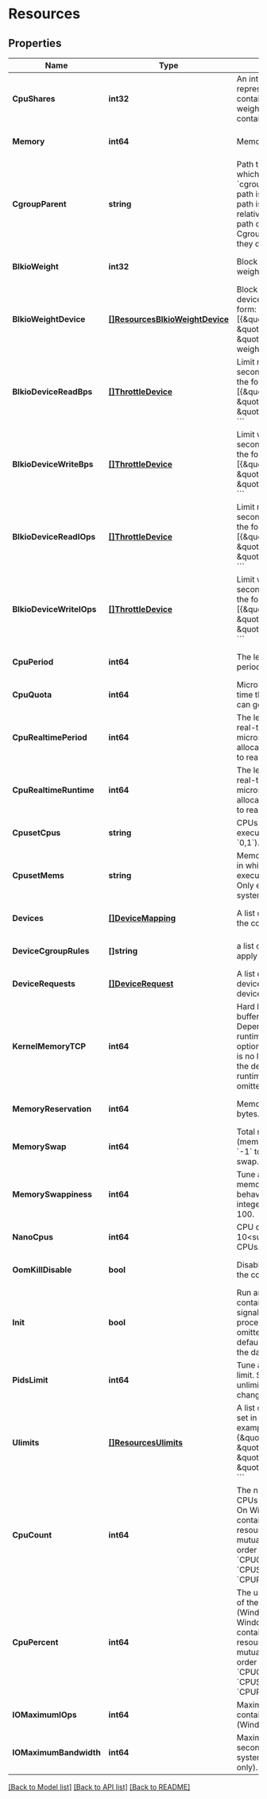 # Resources

## Properties
Name | Type | Description | Notes
------------ | ------------- | ------------- | -------------
**CpuShares** | **int32** | An integer value representing this container&#39;s relative CPU weight versus other containers.  | [optional] [default to null]
**Memory** | **int64** | Memory limit in bytes. | [optional] [default to 0]
**CgroupParent** | **string** | Path to &#x60;cgroups&#x60; under which the container&#39;s &#x60;cgroup&#x60; is created. If the path is not absolute, the path is considered to be relative to the &#x60;cgroups&#x60; path of the init process. Cgroups are created if they do not already exist.  | [optional] [default to null]
**BlkioWeight** | **int32** | Block IO weight (relative weight). | [optional] [default to null]
**BlkioWeightDevice** | [**[]ResourcesBlkioWeightDevice**](Resources_BlkioWeightDevice.md) | Block IO weight (relative device weight) in the form:  &#x60;&#x60;&#x60; [{\&quot;Path\&quot;: \&quot;device_path\&quot;, \&quot;Weight\&quot;: weight}] &#x60;&#x60;&#x60;  | [optional] [default to null]
**BlkioDeviceReadBps** | [**[]ThrottleDevice**](ThrottleDevice.md) | Limit read rate (bytes per second) from a device, in the form:  &#x60;&#x60;&#x60; [{\&quot;Path\&quot;: \&quot;device_path\&quot;, \&quot;Rate\&quot;: rate}] &#x60;&#x60;&#x60;  | [optional] [default to null]
**BlkioDeviceWriteBps** | [**[]ThrottleDevice**](ThrottleDevice.md) | Limit write rate (bytes per second) to a device, in the form:  &#x60;&#x60;&#x60; [{\&quot;Path\&quot;: \&quot;device_path\&quot;, \&quot;Rate\&quot;: rate}] &#x60;&#x60;&#x60;  | [optional] [default to null]
**BlkioDeviceReadIOps** | [**[]ThrottleDevice**](ThrottleDevice.md) | Limit read rate (IO per second) from a device, in the form:  &#x60;&#x60;&#x60; [{\&quot;Path\&quot;: \&quot;device_path\&quot;, \&quot;Rate\&quot;: rate}] &#x60;&#x60;&#x60;  | [optional] [default to null]
**BlkioDeviceWriteIOps** | [**[]ThrottleDevice**](ThrottleDevice.md) | Limit write rate (IO per second) to a device, in the form:  &#x60;&#x60;&#x60; [{\&quot;Path\&quot;: \&quot;device_path\&quot;, \&quot;Rate\&quot;: rate}] &#x60;&#x60;&#x60;  | [optional] [default to null]
**CpuPeriod** | **int64** | The length of a CPU period in microseconds. | [optional] [default to null]
**CpuQuota** | **int64** | Microseconds of CPU time that the container can get in a CPU period.  | [optional] [default to null]
**CpuRealtimePeriod** | **int64** | The length of a CPU real-time period in microseconds. Set to 0 to allocate no time allocated to real-time tasks.  | [optional] [default to null]
**CpuRealtimeRuntime** | **int64** | The length of a CPU real-time runtime in microseconds. Set to 0 to allocate no time allocated to real-time tasks.  | [optional] [default to null]
**CpusetCpus** | **string** | CPUs in which to allow execution (e.g., &#x60;0-3&#x60;, &#x60;0,1&#x60;).  | [optional] [default to null]
**CpusetMems** | **string** | Memory nodes (MEMs) in which to allow execution (0-3, 0,1). Only effective on NUMA systems.  | [optional] [default to null]
**Devices** | [**[]DeviceMapping**](DeviceMapping.md) | A list of devices to add to the container. | [optional] [default to null]
**DeviceCgroupRules** | **[]string** | a list of cgroup rules to apply to the container | [optional] [default to null]
**DeviceRequests** | [**[]DeviceRequest**](DeviceRequest.md) | A list of requests for devices to be sent to device drivers.  | [optional] [default to null]
**KernelMemoryTCP** | **int64** | Hard limit for kernel TCP buffer memory (in bytes). Depending on the OCI runtime in use, this option may be ignored. It is no longer supported by the default (runc) runtime.  This field is omitted when empty.  | [optional] [default to null]
**MemoryReservation** | **int64** | Memory soft limit in bytes. | [optional] [default to null]
**MemorySwap** | **int64** | Total memory limit (memory + swap). Set as &#x60;-1&#x60; to enable unlimited swap.  | [optional] [default to null]
**MemorySwappiness** | **int64** | Tune a container&#39;s memory swappiness behavior. Accepts an integer between 0 and 100.  | [optional] [default to null]
**NanoCpus** | **int64** | CPU quota in units of 10&lt;sup&gt;-9&lt;/sup&gt; CPUs. | [optional] [default to null]
**OomKillDisable** | **bool** | Disable OOM Killer for the container. | [optional] [default to null]
**Init** | **bool** | Run an init inside the container that forwards signals and reaps processes. This field is omitted if empty, and the default (as configured on the daemon) is used.  | [optional] [default to null]
**PidsLimit** | **int64** | Tune a container&#39;s PIDs limit. Set &#x60;0&#x60; or &#x60;-1&#x60; for unlimited, or &#x60;null&#x60; to not change.  | [optional] [default to null]
**Ulimits** | [**[]ResourcesUlimits**](Resources_Ulimits.md) | A list of resource limits to set in the container. For example:  &#x60;&#x60;&#x60; {\&quot;Name\&quot;: \&quot;nofile\&quot;, \&quot;Soft\&quot;: 1024, \&quot;Hard\&quot;: 2048} &#x60;&#x60;&#x60;  | [optional] [default to null]
**CpuCount** | **int64** | The number of usable CPUs (Windows only).  On Windows Server containers, the processor resource controls are mutually exclusive. The order of precedence is &#x60;CPUCount&#x60; first, then &#x60;CPUShares&#x60;, and &#x60;CPUPercent&#x60; last.  | [optional] [default to null]
**CpuPercent** | **int64** | The usable percentage of the available CPUs (Windows only).  On Windows Server containers, the processor resource controls are mutually exclusive. The order of precedence is &#x60;CPUCount&#x60; first, then &#x60;CPUShares&#x60;, and &#x60;CPUPercent&#x60; last.  | [optional] [default to null]
**IOMaximumIOps** | **int64** | Maximum IOps for the container system drive (Windows only) | [optional] [default to null]
**IOMaximumBandwidth** | **int64** | Maximum IO in bytes per second for the container system drive (Windows only).  | [optional] [default to null]

[[Back to Model list]](../README.md#documentation-for-models) [[Back to API list]](../README.md#documentation-for-api-endpoints) [[Back to README]](../README.md)


